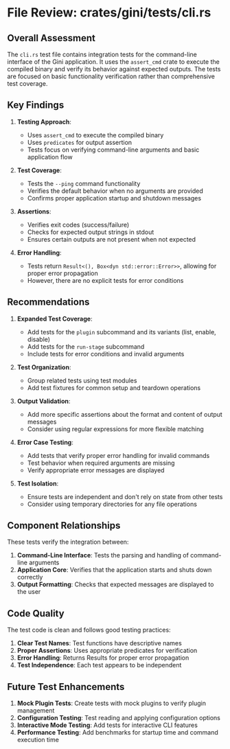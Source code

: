 # File Review: crates/gini/tests/cli.rs

## Overall Assessment

The `cli.rs` test file contains integration tests for the command-line interface of the Gini application. It uses the `assert_cmd` crate to execute the compiled binary and verify its behavior against expected outputs. The tests are focused on basic functionality verification rather than comprehensive test coverage.

## Key Findings

1. **Testing Approach**:
   - Uses `assert_cmd` to execute the compiled binary
   - Uses `predicates` for output assertion
   - Tests focus on verifying command-line arguments and basic application flow

2. **Test Coverage**:
   - Tests the `--ping` command functionality
   - Verifies the default behavior when no arguments are provided
   - Confirms proper application startup and shutdown messages

3. **Assertions**:
   - Verifies exit codes (success/failure)
   - Checks for expected output strings in stdout
   - Ensures certain outputs are not present when not expected

4. **Error Handling**:
   - Tests return `Result<(), Box<dyn std::error::Error>>`, allowing for proper error propagation
   - However, there are no explicit tests for error conditions

## Recommendations

1. **Expanded Test Coverage**:
   - Add tests for the `plugin` subcommand and its variants (list, enable, disable)
   - Add tests for the `run-stage` subcommand
   - Include tests for error conditions and invalid arguments

2. **Test Organization**:
   - Group related tests using test modules
   - Add test fixtures for common setup and teardown operations

3. **Output Validation**:
   - Add more specific assertions about the format and content of output messages
   - Consider using regular expressions for more flexible matching

4. **Error Case Testing**:
   - Add tests that verify proper error handling for invalid commands
   - Test behavior when required arguments are missing
   - Verify appropriate error messages are displayed

5. **Test Isolation**:
   - Ensure tests are independent and don't rely on state from other tests
   - Consider using temporary directories for any file operations

## Component Relationships

These tests verify the integration between:

1. **Command-Line Interface**: Tests the parsing and handling of command-line arguments
2. **Application Core**: Verifies that the application starts and shuts down correctly
3. **Output Formatting**: Checks that expected messages are displayed to the user

## Code Quality

The test code is clean and follows good testing practices:

1. **Clear Test Names**: Test functions have descriptive names
2. **Proper Assertions**: Uses appropriate predicates for verification
3. **Error Handling**: Returns Results for proper error propagation
4. **Test Independence**: Each test appears to be independent

## Future Test Enhancements

1. **Mock Plugin Tests**: Create tests with mock plugins to verify plugin management
2. **Configuration Testing**: Test reading and applying configuration options
3. **Interactive Mode Testing**: Add tests for interactive CLI features
4. **Performance Testing**: Add benchmarks for startup time and command execution time